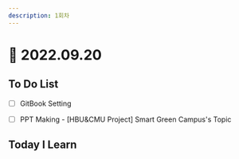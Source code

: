 ```yaml
---
description: 1회차
---
```


# 🧐 2022.09.20

## To Do List

* [ ] GitBook Setting
* [ ] PPT Making - \[HBU\&CMU Project] Smart Green Campus's Topic



## Today I Learn





